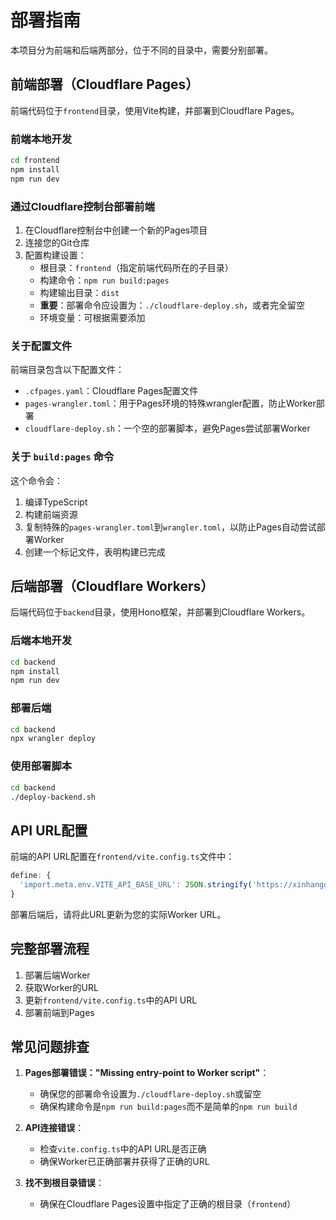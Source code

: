# 部署指南

本项目分为前端和后端两部分，位于不同的目录中，需要分别部署。

## 前端部署（Cloudflare Pages）

前端代码位于`frontend`目录，使用Vite构建，并部署到Cloudflare Pages。

### 前端本地开发

```bash
cd frontend
npm install
npm run dev
```

### 通过Cloudflare控制台部署前端

1. 在Cloudflare控制台中创建一个新的Pages项目
2. 连接您的Git仓库
3. 配置构建设置：
   - 根目录：`frontend`（指定前端代码所在的子目录）
   - 构建命令：`npm run build:pages`
   - 构建输出目录：`dist`
   - **重要**：部署命令应设置为：`./cloudflare-deploy.sh`，或者完全留空
   - 环境变量：可根据需要添加

### 关于配置文件

前端目录包含以下配置文件：
- `.cfpages.yaml`：Cloudflare Pages配置文件
- `pages-wrangler.toml`：用于Pages环境的特殊wrangler配置，防止Worker部署
- `cloudflare-deploy.sh`：一个空的部署脚本，避免Pages尝试部署Worker

### 关于 `build:pages` 命令

这个命令会：
1. 编译TypeScript
2. 构建前端资源
3. 复制特殊的`pages-wrangler.toml`到`wrangler.toml`，以防止Pages自动尝试部署Worker
4. 创建一个标记文件，表明构建已完成

## 后端部署（Cloudflare Workers）

后端代码位于`backend`目录，使用Hono框架，并部署到Cloudflare Workers。

### 后端本地开发

```bash
cd backend
npm install
npm run dev
```

### 部署后端

```bash
cd backend
npx wrangler deploy
```

### 使用部署脚本

```bash
cd backend
./deploy-backend.sh
```

## API URL配置

前端的API URL配置在`frontend/vite.config.ts`文件中：

```typescript
define: {
  'import.meta.env.VITE_API_BASE_URL': JSON.stringify('https://xinhangdao-api.your-account.workers.dev/api')
}
```

部署后端后，请将此URL更新为您的实际Worker URL。

## 完整部署流程

1. 部署后端Worker
2. 获取Worker的URL
3. 更新`frontend/vite.config.ts`中的API URL
4. 部署前端到Pages

## 常见问题排查

1. **Pages部署错误："Missing entry-point to Worker script"**：
   - 确保您的部署命令设置为`./cloudflare-deploy.sh`或留空
   - 确保构建命令是`npm run build:pages`而不是简单的`npm run build`

2. **API连接错误**：
   - 检查`vite.config.ts`中的API URL是否正确
   - 确保Worker已正确部署并获得了正确的URL
   
3. **找不到根目录错误**：
   - 确保在Cloudflare Pages设置中指定了正确的根目录（`frontend`） 